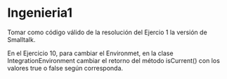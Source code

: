 # Ingenieria1

Tomar como código válido de la resolución del Ejercio 1 la versión de Smalltalk.

En el Ejercicio 10, para cambiar el Environmet, en la clase IntegrationEnvironment cambiar el retorno del método isCurrent() con los valores true o false según corresponda.
